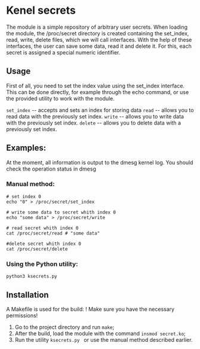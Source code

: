 # Kenel secrets

The module is a simple repository of arbitrary user secrets.
When loading the module, the /proc/secret directory is created containing the set_index, read, write, delete files, which we will call interfaces. With the help of these interfaces, the user can save some data, read it and delete it. For this, each secret is assigned a special numeric identifier.

## Usage

First of all, you need to set the index value using the set_index interface.
This can be done directly, for example through the echo command, or use the provided utility to work with the module.

`set_index` -- accepts and sets an index for storing data
`read` -- allows you to read data with the previously set index.
`write` -- allows you to write data with the previously set index.
`delete` -- allows you to delete data with a previously set index.

## Examples:

At the moment, all information is output to the dmesg kernel log. You should check the operation status in dmesg

### Manual method:
```shell
# set index 0
echo "0" > /proc/secret/set_index

# write some data to secret whith index 0
echo "some data" > /proc/secret/write

# read secret whith index 0
cat /proc/secret/read # "some data"

#delete secret whith index 0
cat /proc/secret/delete
```
### Using the Python utility:
```shell
python3 ksecrets.py
```

## Installation

A Makefile is used for the build:
! Make sure you have the necessary permissions!

1. Go to the project directory and run `make`;
2. After the build, load the module with the command `insmod secret.ko`;
3. Run the utility `ksecrets.py ` or use the manual method described earlier.
